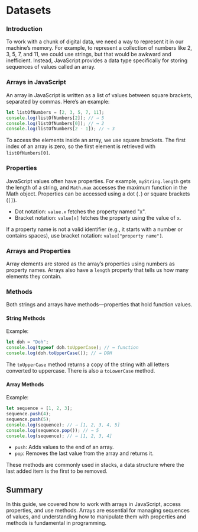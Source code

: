 # Datasets

### Introduction

To work with a chunk of digital data, we need a way to represent it in our machine’s memory. For example, to represent a collection of numbers like 2, 3, 5, 7, and 11, we could use strings, but that would be awkward and inefficient. Instead, JavaScript provides a data type specifically for storing sequences of values called an array.

### Arrays in JavaScript

An array in JavaScript is written as a list of values between square brackets, separated by commas. Here’s an example:

```javascript
let listOfNumbers = [2, 3, 5, 7, 11];
console.log(listOfNumbers[2]); // → 5
console.log(listOfNumbers[0]); // → 2
console.log(listOfNumbers[2 - 1]); // → 3
```

To access the elements inside an array, we use square brackets. The first index of an array is zero, so the first element is retrieved with `listOfNumbers[0]`.

### Properties

JavaScript values often have properties. For example, `myString.length` gets the length of a string, and `Math.max` accesses the maximum function in the Math object. Properties can be accessed using a dot (`.`) or square brackets (`[]`).

- Dot notation: `value.x` fetches the property named "x".
- Bracket notation: `value[x]` fetches the property using the value of `x`.

If a property name is not a valid identifier (e.g., it starts with a number or contains spaces), use bracket notation: `value["property name"]`.

### Arrays and Properties

Array elements are stored as the array’s properties using numbers as property names. Arrays also have a `length` property that tells us how many elements they contain.

### Methods

Both strings and arrays have methods—properties that hold function values.

#### String Methods

Example:

```javascript
let doh = "Doh";
console.log(typeof doh.toUpperCase); // → function
console.log(doh.toUpperCase()); // → DOH
```

The `toUpperCase` method returns a copy of the string with all letters converted to uppercase. There is also a `toLowerCase` method.

#### Array Methods

Example:

```javascript
let sequence = [1, 2, 3];
sequence.push(4);
sequence.push(5);
console.log(sequence); // → [1, 2, 3, 4, 5]
console.log(sequence.pop()); // → 5
console.log(sequence); // → [1, 2, 3, 4]
```

- `push`: Adds values to the end of an array.
- `pop`: Removes the last value from the array and returns it.

These methods are commonly used in stacks, a data structure where the last added item is the first to be removed.

## Summary

In this guide, we covered how to work with arrays in JavaScript, access properties, and use methods. Arrays are essential for managing sequences of values, and understanding how to manipulate them with properties and methods is fundamental in programming.

